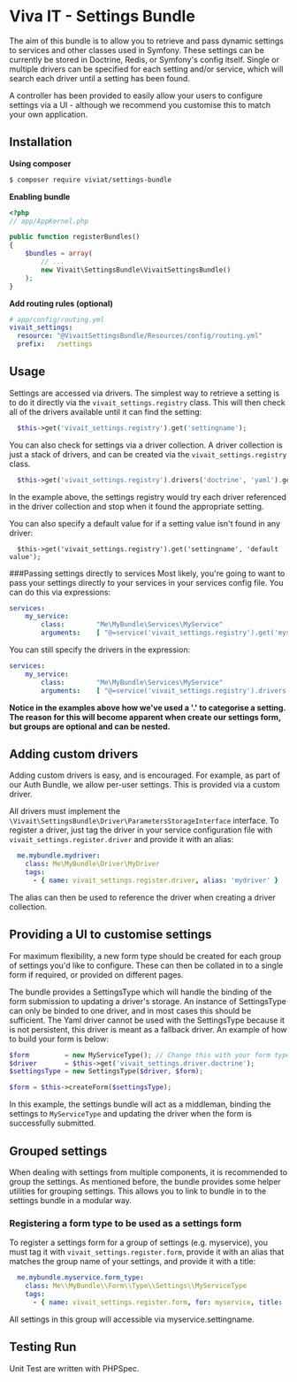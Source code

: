 Viva IT - Settings Bundle
============

The aim of this bundle is to allow you to retrieve and pass dynamic settings to  services and other classes used in Symfony. These settings can be currently be  stored in Doctrine, Redis, or Symfony's config itself. Single or multiple drivers can be specified for each setting and/or service, which will search each driver until a setting has been found.

A controller has been provided to easily allow your users to configure settings via a UI - although we recommend you customise this to match your own application.

Installation
------------
**Using composer**
``` bash
$ composer require viviat/settings-bundle
```

**Enabling bundle**
``` php
<?php
// app/AppKernel.php

public function registerBundles()
{
    $bundles = array(
        // ...
        new Vivait\SettingsBundle\VivaitSettingsBundle()
    );
}
```

**Add routing rules (optional)**
``` yml
# app/config/routing.yml
vivait_settings:
  resource: "@VivaitSettingsBundle/Resources/config/routing.yml"
  prefix:   /settings
```

Usage
-----------
Settings are accessed via drivers. The simplest way to retrieve a setting is to
do it directly via the ```vivait_settings.registry``` class. This will then check all
of the drivers available until it can find the setting:

```php
  $this->get('vivait_settings.registry').get('settingname');
```

You can also check for settings via a driver collection. A driver collection is
just a stack of drivers, and can be created via the ```vivait_settings.registry``` class.

```php
  $this->get('vivait_settings.registry').drivers('doctrine', 'yaml').get('settingname');
```
In the example above, the settings registry would try each driver referenced in the driver collection and stop when it found the appropriate setting.

You can also specify a default value for if a setting value isn't found in any driver:

```
  $this->get('vivait_settings.registry').get('settingname', 'default value');
```

###Passing settings directly to services
Most likely, you're going to want to pass your settings directly to your services in your services config file. You can do this via expressions:

```yaml
services:
    my_service:
        class:        "Me\MyBundle\Services\MyService"
        arguments:    [ "@=service('vivait_settings.registry').get('myservice.settingname')" ]
```

You can still specify the drivers in the expression:
```yaml
services:
    my_service:
        class:        "Me\MyBundle\Services\MyService"
        arguments:    [ "@=service('vivait_settings.registry').drivers('yaml', 'doctrine').get('myservice.settingname')" ]
```

__Notice in the examples above how we've used a '.' to categorise a setting. The
reason for this will become apparent when create our settings form, but groups
are optional and can be nested.__

Adding custom drivers
-----------
Adding custom drivers is easy, and is encouraged. For example, as part of our Auth Bundle, we allow per-user settings. This is provided via a custom driver.

All drivers must implement the ```\Vivait\SettingsBundle\Driver\ParametersStorageInterface``` interface. To register a driver, just tag the driver in your service configuration file with ```vivait_settings.register.driver``` and provide it with an alias:

```yaml
  me.mybundle.mydriver:
    class: Me\MyBundle\Driver\MyDriver
    tags:
      - { name: vivait_settings.register.driver, alias: 'mydriver' }
```

The alias can then be used to reference the driver when creating a driver collection.

Providing a UI to customise settings
-----------
For maximum flexibility, a new form type should be created for each group of settings you'd like to configure. These can then be collated in to a single form if required, or provided on different pages.

The bundle provides a SettingsType which will handle the binding of the form submission to updating a driver's storage. An instance of SettingsType can only be binded to one driver, and in most cases this should be sufficient. The Yaml driver cannot be used with the SettingsType because it is not persistent, this driver is meant as a fallback driver. An example of how to build your form is below:

```php
$form         = new MyServiceType(); // Change this with your form type
$driver       = $this->get('vivait_settings.driver.doctrine');
$settingsType = new SettingsType($driver, $form);

$form = $this->createForm($settingsType);
```

In this example, the settings bundle will act as a middleman, binding the settings to ```MyServiceType``` and updating the driver when the form is successfully submitted.

Grouped settings
-----------
When dealing with settings from multiple components, it is recommended to group the settings. As mentioned before, the bundle provides some helper utilities for grouping settings. This allows you to link to bundle in to the settings bundle in a modular way.

### Registering a form type to be used as a settings form
To register a settings form for a group of settings (e.g. myservice), you must tag it with ```vivait_settings.register.form```, provide it with an alias that matches the group name of your settings, and provide it with a title:

```yaml
  me.mybundle.myservice.form_type:
    class: Me\\MyBundle\\Form\\Type\\Settings\\MyServiceType
    tags:
      - { name: vivait_settings.register.form, for: myservice, title: 'My Service Settings' }
```

All settings in this group will accessible via myservice.settingname.

Testing Run
-----------
Unit Test are written with PHPSpec.
